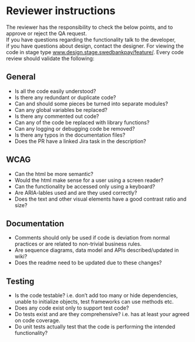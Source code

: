 # Reviewer instructions
The reviewer has the responsibility to check the below points, and to approve or reject the QA request.   
If you have questions regarding the functionality talk to the developer,   
if you have questions about design, contact the designer.
For viewing the code in stage type www.design.stage.swedbankpay/feature/<branch-name>.
Every code review should validate the following:

## General
- Is all the code easily understood?
- Is there any redundant or duplicate code?
- Can and should some pieces be turned into separate modules?
- Can any global variables be replaced?
- Is there any commented out code?
- Can any of the code be replaced with library functions?
- Can any logging or debugging code be removed?
- Is there any typos in the documentation files?
- Does the PR have a linked Jira task in the description? 

## WCAG
- Can the html be more semantic?
- Would the html make sense for a user using a screen reader?
- Can the functionality be accessed only using a keyboard?
- Are ARIA-lables used and are they used correctly? 
- Does the text and other visual elements have a good contrast ratio and size?

## Documentation
- Comments should only be used if code is deviation from normal practices or are related to non-trivial business rules. 
- Are sequence diagrams, data model and APIs described/updated in wiki?
- Does the readme need to be updated due to these changes?

## Testing
- Is the code testable? i.e. don’t add too many or hide dependencies, unable to initialize objects, test frameworks can use methods etc.
- Does any code exist only to support test code?
- Do tests exist and are they comprehensive? i.e. has at least your agreed on code coverage.
- Do unit tests actually test that the code is performing the intended functionality?
